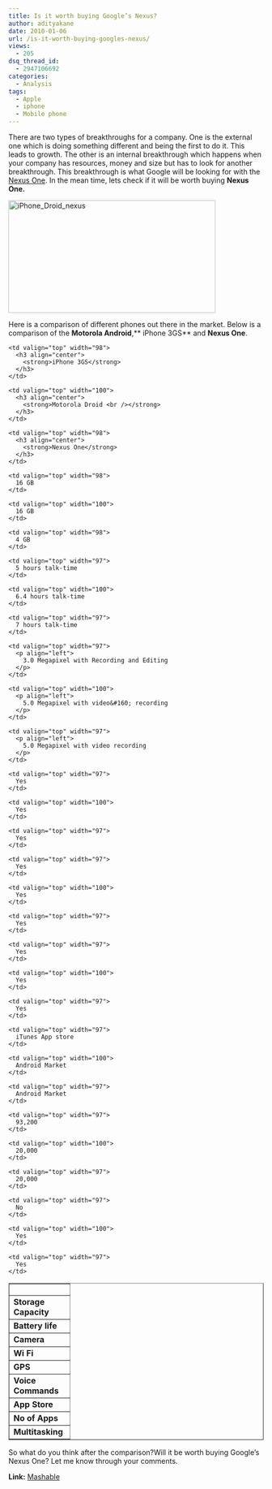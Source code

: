 ```yaml
---
title: Is it worth buying Google’s Nexus?
author: adityakane
date: 2010-01-06
url: /is-it-worth-buying-googles-nexus/
views:
  - 205
dsq_thread_id:
  - 2947106692
categories:
  - Analysis
tags:
  - Apple
  - iphone
  - Mobile phone
---
```

There are two types of breakthroughs for a company. One is the external one which is doing something different and being the first to do it. This leads to growth. The other is an internal breakthrough which happens when your company has resources, money and size but has to look for another breakthrough. This breakthrough is what Google will be looking for with the [Nexus One][1]. In the mean time, lets check if it will be worth buying **Nexus One.**

<img class="alignnone size-full wp-image-18543" title="iPhone_Droid_nexus" alt="iPhone_Droid_nexus" src="http://cdn.devilsworkshop.org/files/2010/01/iPhone_Droid_nexus.png" width="409" height="222" />

Here is a comparison of different phones out there in the market. Below is a comparison of the **Motorola Android**,** iPhone 3GS** and **Nexus One**.

<table border="1" cellspacing="0" cellpadding="2" width="399">
  <tr>
    <td valign="top" width="101">
      <p align="center">
      </p>
    </td>
    
    <td valign="top" width="98">
      <h3 align="center">
        <strong>iPhone 3GS</strong>
      </h3>
    </td>
    
    <td valign="top" width="100">
      <h3 align="center">
        <strong>Motorola Droid <br /></strong>
      </h3>
    </td>
    
    <td valign="top" width="98">
      <h3 align="center">
        <strong>Nexus One</strong>
      </h3>
    </td>
  </tr>
  
  <tr>
    <td valign="top" width="102">
      <strong>Storage Capacity</strong>
    </td>
    
    <td valign="top" width="98">
      16 GB
    </td>
    
    <td valign="top" width="100">
      16 GB
    </td>
    
    <td valign="top" width="98">
      4 GB
    </td>
  </tr>
  
  <tr>
    <td valign="top" width="103">
      <strong>Battery life</strong>
    </td>
    
    <td valign="top" width="97">
      5 hours talk-time
    </td>
    
    <td valign="top" width="100">
      6.4 hours talk-time
    </td>
    
    <td valign="top" width="97">
      7 hours talk-time
    </td>
  </tr>
  
  <tr>
    <td valign="top" width="103">
      <strong>Camera</strong>
    </td>
    
    <td valign="top" width="97">
      <p align="left">
        3.0 Megapixel with Recording and Editing
      </p>
    </td>
    
    <td valign="top" width="100">
      <p align="left">
        5.0 Megapixel with video&#160; recording
      </p>
    </td>
    
    <td valign="top" width="97">
      <p align="left">
        5.0 Megapixel with video recording
      </p>
    </td>
  </tr>
  
  <tr>
    <td valign="top" width="103">
      <strong>Wi Fi</strong>
    </td>
    
    <td valign="top" width="97">
      Yes
    </td>
    
    <td valign="top" width="100">
      Yes
    </td>
    
    <td valign="top" width="97">
      Yes
    </td>
  </tr>
  
  <tr>
    <td valign="top" width="103">
      <strong>GPS</strong>
    </td>
    
    <td valign="top" width="97">
      Yes
    </td>
    
    <td valign="top" width="100">
      Yes
    </td>
    
    <td valign="top" width="97">
      Yes
    </td>
  </tr>
  
  <tr>
    <td valign="top" width="103">
      <strong>Voice Commands</strong>
    </td>
    
    <td valign="top" width="97">
      Yes
    </td>
    
    <td valign="top" width="100">
      Yes
    </td>
    
    <td valign="top" width="97">
      Yes
    </td>
  </tr>
  
  <tr>
    <td valign="top" width="103">
      <strong>App Store</strong>
    </td>
    
    <td valign="top" width="97">
      iTunes App store
    </td>
    
    <td valign="top" width="100">
      Android Market
    </td>
    
    <td valign="top" width="97">
      Android Market
    </td>
  </tr>
  
  <tr>
    <td valign="top" width="103">
      <strong>No of Apps</strong>
    </td>
    
    <td valign="top" width="97">
      93,200
    </td>
    
    <td valign="top" width="100">
      20,000
    </td>
    
    <td valign="top" width="97">
      20,000
    </td>
  </tr>
  
  <tr>
    <td valign="top" width="103">
      <strong>Multitasking</strong>
    </td>
    
    <td valign="top" width="97">
      No
    </td>
    
    <td valign="top" width="100">
      Yes
    </td>
    
    <td valign="top" width="97">
      Yes
    </td>
  </tr>
</table>

So what do you think after the comparison?Will it be worth buying Google&#8217;s Nexus One? Let me know through your comments.

**Link:** <a href="http://mashable.com/2010/01/05/nexus-one-vs-droid-vs-iphone/" onclick="_gaq.push(['_trackEvent', 'outbound-article', 'http://mashable.com/2010/01/05/nexus-one-vs-droid-vs-iphone/', 'Mashable']);" >Mashable</a>

 [1]: http://devilsworkshop.org/will-google-nexus-be-a-misadventure/ "Nexus One"
